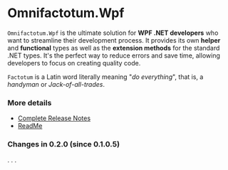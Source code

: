 ﻿# Omnifactotum.Wpf

`Omnifactotum.Wpf` is the ultimate solution for **WPF .NET developers** who want to streamline their development process. It provides its own **helper** and **functional** types as well as the **extension methods** for the standard .NET types. It's the perfect way to reduce errors and save time, allowing developers to focus on creating quality code.

`Factotum` is a Latin word literally meaning "*do everything*", that is, a *handyman* or *Jack-of-all-trades*.

### More details

- [Complete Release Notes](https://github.com/HarinezumiSama/Omnifactotum.Wpf/blob/master/src/Omnifactotum.Wpf.ReleaseNotes.md)
- [ReadMe](https://github.com/HarinezumiSama/Omnifactotum.Wpf/blob/master/README.md)

### Changes in 0.2.0 (since 0.1.0.5)

. . .
